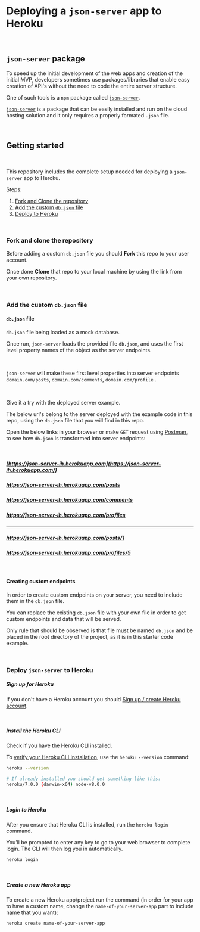 # Deploying a `json-server` app to Heroku



<br>



## `json-server` package


To speed up the initial development of the web apps and creation of the initial MVP, developers sometimes use packages/libraries that enable easy creation of API's without the need to code the entire server structure.

One of such tools is a `npm` package called [`json-server`](https://www.npmjs.com/package/json-server).

[`json-server`](https://www.npmjs.com/package/json-server) is a package that can be easily installed and run on the cloud hosting solution and it only requires a properly formated `.json` file.



<br>

## Getting started



<br>



This repository includes the complete setup needed for deploying a `json-server` app to Heroku.

Steps:

1. [Fork and Clone the repository](#fork-and-clone)
2. [Add the custom `db.json` file](#add-custom-db-json)
3. [Deploy to Heroku](#deploy-to-heroku)



<br>



<a name="fork-and-clone"></a>

###  Fork and clone the repository 



Before adding a custom `db.json` file you should **Fork** this repo to your user account. 

Once done **Clone** that repo to your local machine by using the link from your own repository.



<br>



<a name="add-custom-db-json"></a>

### Add the custom `db.json` file



#### `db.json` file

`db.json` file being loaded as a mock database.

Once run, `json-server` loads the provided file `db.json`, and uses the first level property names of the object as the server endpoints.



<br>



`json-server` will make these first level properties into server endpoints `domain.com/posts`, `domain.com/comments`, `domain.com/profile` .



<br>



Give it a try with the deployed server example. 

The below url's belong to the server deployed with the example code in this repo, using the `db.json` file that you will find in this repo.



 Open the below links in your browser or make `GET` request using [Postman](https://www.postman.com/), to see how `db.json` is transformed into server endpoints:

<br>



##### [https://json-server-ih.herokuapp.com](https://json-server-ih.herokuapp.com/)

##### https://json-server-ih.herokuapp.com/posts

##### https://json-server-ih.herokuapp.com/comments

##### https://json-server-ih.herokuapp.com/profiles

<hr>

##### https://json-server-ih.herokuapp.com/posts/1

##### https://json-server-ih.herokuapp.com/profiles/5



<br>



#### Creating custom endpoints

In order to create custom endpoints on your server, you need to include them in the `db.json` file.



You can replace the existing `db.json` file with your own file in order to get custom endpoints and data that will be served. 

Only rule that should be observed is that file must be named `db.json` and be placed in the root directory of the project, as it is in this starter code example.



<br>



<a name="deploy-to-heroku"></a> 

### Deploy `json-server` to Heroku



##### Sign up for Heroku

If you don't have a Heroku account you should [Sign up / create Heroku account](https://signup.heroku.com/). 



<br>

##### Install the Heroku CLI

Check if you have the Heroku CLI installed.

To [verify your Heroku CLI installation](), use the `heroku --version` command:



```bash
heroku --version

# If already installed you should get something like this:
heroku/7.0.0 (darwin-x64) node-v8.0.0 
```



<br>



##### Login to Heroku

After you ensure that Heroku CLI is installed, run the `heroku login` command. 

You’ll be prompted to enter any key to go to your web browser to complete login. The CLI will then log you in automatically.

```bash
heroku login
```



<br>



##### Create a new Heroku app

To create a new Heroku app/project run the command (in order for your app to have a custom name, change the `name-of-your-server-app` part to include name that you want):

```bash
heroku create name-of-your-server-app
```

